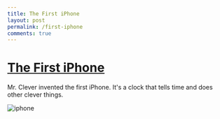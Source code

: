 ```yaml
---
title: The First iPhone
layout: post
permalink: /first-iphone
comments: true
---
```


# [The First iPhone](/first-iphone) #

Mr. Clever invented the first iPhone. It's a clock that tells time and does other clever things. 

![iphone](https://twitter.com/hfe_uos/status/698117524450320384)